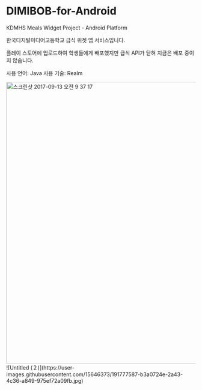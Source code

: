 # DIMIBOB-for-Android
KDMHS Meals Widget Project - Android Platform

한국디지털미디어고등학교 급식 위젯 앱 서비스입니다.

플레이 스토어에 업로드하여 학생들에게 배포했지만 급식 API가 닫혀 지금은 배포 중이지 않습니다.

사용 언어: Java
사용 기술: Realm

<img width="750" alt="스크린샷 2017-09-13 오전 9 37 17" src="https://user-images.githubusercontent.com/15646373/191774348-144dc578-0ac1-4212-a7c2-4ef2befc5a7f.png">
![Untitled (２)](https://user-images.githubusercontent.com/15646373/191777587-b3a0724e-2a43-4c36-a849-975ef72a09fb.jpg)
